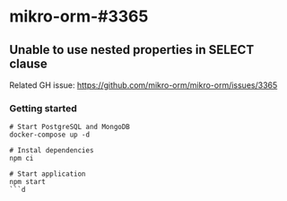 # mikro-orm-#3365

## Unable to use nested properties in SELECT clause

Related GH issue: https://github.com/mikro-orm/mikro-orm/issues/3365

### Getting started
```
# Start PostgreSQL and MongoDB
docker-compose up -d

# Instal dependencies
npm ci

# Start application
npm start
```d
